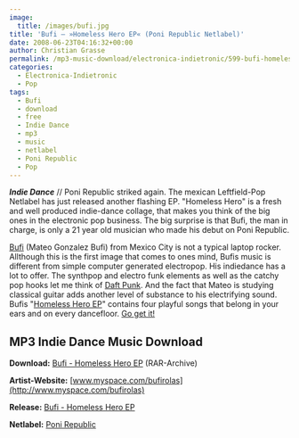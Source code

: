 ```yaml
---
image:
  title: /images/bufi.jpg
title: 'Bufi – »Homeless Hero EP« (Poni Republic Netlabel)'
date: 2008-06-23T04:16:32+00:00
author: Christian Grasse
permalink: /mp3-music-download/electronica-indietronic/599-bufi-homeless-hero-ep-poni-republic-netlabel
categories:
  - Electronica-Indietronic
  - Pop
tags:
  - Bufi
  - download
  - free
  - Indie Dance
  - mp3
  - music
  - netlabel
  - Poni Republic
  - Pop
---
```

***Indie Dance*** // Poni Republic striked again. The mexican Leftfield-Pop Netlabel has just released another flashing EP. "Homeless Hero" is a fresh and well produced indie-dance collage, that makes you think of the big ones in the electronic pop business. The big surprise is that Bufi, the man in charge, is only a 21 year old musician who made his debut on Poni Republic. <!--more-->

<!--adsense-->

[Bufi](http://www.myspace.com/bufirolas) (Mateo Gonzalez Bufi) from Mexico City is not a typical laptop rocker. Allthough this is the first image that comes to ones mind, Bufis music is different from simple computer generated electropop. His indiedance has a lot to offer. The synthpop and electro funk elements as well as the catchy pop hooks let me think of [Daft Punk](http://en.wikipedia.org/wiki/Daft_Punk). And the fact that Mateo is studying classical guitar adds another level of substance to his electrifying sound. Bufis "[Homeless Hero EP](http://ponirepublic.blogspot.com/2008/04/bufi-homeless-hero-ep.html)" contains four playful songs that belong in your ears and on every dancefloor. [Go get it!](http://ponirepublic.blogspot.com/2008/04/bufi-homeless-hero-ep.html)

## MP3 Indie Dance Music Download

**Download:** [Bufi - Homeless Hero EP](http://ponirepublic.com/releases/Bufi%20-%20Homeless%20Hero%20EP%20%5bPoni%20Republic%202008%5d.rar) (RAR-Archive)
  
**Artist-Website:** [www.myspace.com/bufirolas](http://www.myspace.com/bufirolas)
  
**Release:** [Bufi - Homeless Hero EP](http://ponirepublic.blogspot.com/2008/04/bufi-homeless-hero-ep.html)
  
**Netlabel:** [Poni Republic](http://ponirepublic.blogspot.com/)